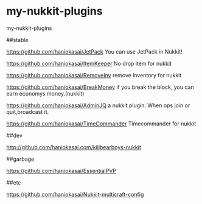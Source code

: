 # my-nukkit-plugins
my-nukkit-plugins

##stable

https://github.com/haniokasai/JetPack
You can use JetPack in Nukkit! 

https://github.com/haniokasai/ItemKeeper
No drop item for nukkit

https://github.com/haniokasai/RemoveInv
remove inventory for nukkit 

https://github.com/haniokasai/BreakMoney
if you break the block, you can earn economys money.(nukkit)

https://github.com/haniokasai/AdminJQ
a nukkit plugin. When ops join or quit,broadcast it.

https://github.com/haniokasai/TimeCommander
Timecommander for nukkit

##dev

http://github.com/haniokasai.com/killbearboys-nukkit

##garbage

https://github.com/haniokasai/EssentialPVP



##etc

https://github.com/haniokasai/Nukkit-multicraft-config
